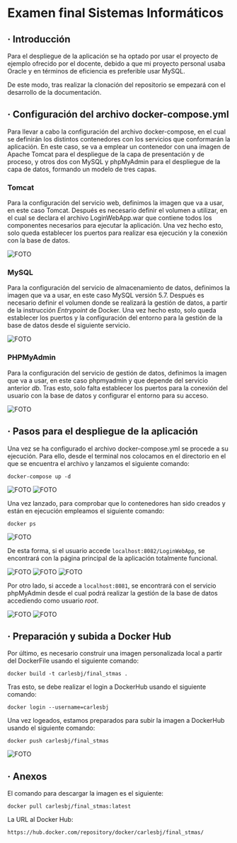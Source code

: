 # Examen final Sistemas Informáticos
## · Introducción
Para el despliegue de la aplicación se ha optado por usar el proyecto de ejemplo ofrecido por el docente, debido a que mi proyecto personal usaba Oracle y en términos de eficiencia es preferible usar MySQL.

De este modo, tras realizar la clonación del repositorio se empezará con el desarrollo de la documentación.
## · Configuración del archivo docker-compose.yml
Para llevar a cabo la configuración del archivo docker-compose, en el cual se definirán los distintos contenedores con los servicios que conformarán la aplicación. 
En este caso, se va a emplear un contenedor con una imagen de Apache Tomcat para el despliegue de la capa de presentación y de proceso, y otros dos con MySQL y phpMyAdmin para el despliegue de la capa de datos, formando un modelo de tres capas.
### Tomcat
Para la configuración del servicio web, definimos la imagen que va a usar, en este caso Tomcat. 
Después es necesario definir el volumen a utilizar, en el cual se declara el archivo LoginWebApp.war que contiene todos los componentes necesarios para ejecutar la aplicación.
Una vez hecho esto, solo queda establecer los puertos para realizar esa ejecución y la conexión con la base de datos.

![FOTO](https://github.com/carlosblancoj/Examen_Final_Stmas/blob/main/ExamenFinalStmas/1.png)
### MySQL
Para la configuración del servicio de almacenamiento de datos, definimos la imagen que va a usar, en este caso MySQL versión 5.7.
Después es necesario definir el volumen donde se realizará la gestión de datos, a partir de la instrucción *Entrypoint* de Docker.
Una vez hecho esto, solo queda establecer los puertos y la configuración del entorno para la gestión de la base de datos desde el siguiente servicio.

![FOTO](https://github.com/carlosblancoj/Examen_Final_Stmas/blob/main/ExamenFinalStmas/2.png)
### PHPMyAdmin
Para la configuración del servicio de gestión de datos, definimos la imagen que va a usar, en este caso phpmyadmin y que depende del servicio anterior *db*.
Tras esto, solo falta establecer los puertos para la conexión del usuario con la base de datos y configurar el entorno para su acceso.

![FOTO](https://github.com/carlosblancoj/Examen_Final_Stmas/blob/main/ExamenFinalStmas/3.png)
## · Pasos para el despliegue de la aplicación
Una vez se ha configurado el archivo docker-compose.yml se procede a su ejecución. Para ello, desde el terminal nos colocamos en el directorio en el que se encuentra el archivo y lanzamos el siguiente comando:
~~~
docker-compose up -d
~~~
![FOTO](https://github.com/carlosblancoj/Examen_Final_Stmas/blob/main/ExamenFinalStmas/4.png)
![FOTO](https://github.com/carlosblancoj/Examen_Final_Stmas/blob/main/ExamenFinalStmas/6.png)

Una vez lanzado, para comprobar que lo contenedores han sido creados y están en ejecución empleamos el siguiente comando:
~~~
docker ps
~~~
![FOTO](https://github.com/carlosblancoj/Examen_Final_Stmas/blob/main/ExamenFinalStmas/12.png)

De esta forma, si el usuario accede  `localhost:8082/LoginWebApp`, se encontrará con la página principal de la aplicación totalmente funcional.

![FOTO](https://github.com/carlosblancoj/Examen_Final_Stmas/blob/main/ExamenFinalStmas/7.png)
![FOTO](https://github.com/carlosblancoj/Examen_Final_Stmas/blob/main/ExamenFinalStmas/10.png)
![FOTO](https://github.com/carlosblancoj/Examen_Final_Stmas/blob/main/ExamenFinalStmas/11.png)

Por otro lado, si accede a `localhost:8081`, se encontrará con el servicio phpMyAdmin desde el cual podrá realizar la gestión de la base de datos accediendo como usuario *root*.

![FOTO](https://github.com/carlosblancoj/Examen_Final_Stmas/blob/main/ExamenFinalStmas/8.png)
![FOTO](https://github.com/carlosblancoj/Examen_Final_Stmas/blob/main/ExamenFinalStmas/9.png)

## · Preparación y subida a Docker Hub
Por último, es necesario construir una imagen personalizada local a partir del DockerFile usando el siguiente comando:
~~~
docker build -t carlesbj/final_stmas .
~~~
Tras esto, se debe realizar el login a DockerHub usando el siguiente comando:
~~~
docker login --username=carlesbj
~~~
Una vez logeados, estamos preparados para subir la imagen a DockerHub usando el siguiente comando:
~~~
docker push carlesbj/final_stmas
~~~
![FOTO](https://github.com/carlosblancoj/Examen_Final_Stmas/blob/main/ExamenFinalStmas/13.png)

## · Anexos
El comando para descargar la imagen es el siguiente:
~~~
docker pull carlesbj/final_stmas:latest
~~~
La URL al Docker Hub:
~~~
https://hub.docker.com/repository/docker/carlesbj/final_stmas/
~~~
